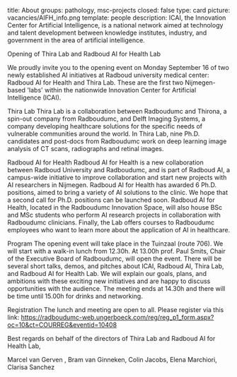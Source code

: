 title: About 
groups: pathology, msc-projects
closed: false
type: card
picture: vacancies/AIFH_info.png
template: people
description: ICAI, the Innovation Center for Artificial Intelligence, is a national network aimed at technology and talent development between knowledge institutes, industry, and government in the area of artificial intelligence.

Opening of Thira Lab and Radboud AI for Health Lab
 
We proudly invite you to the opening event on Monday September 16 of two newly established AI initiatives at Radboud university medical center: Radboud AI for Health and Thira Lab. These are the first two Nijmegen-based 'labs' within the nationwide Innovation Center for Artificial Intelligence (ICAI). 
 
Thira Lab
Thira Lab is a collaboration between Radboudumc and Thirona, a spin-out company from Radboudumc, and Delft Imaging Systems, a company developing healthcare solutions for the specific needs of vulnerable communities around the world. In Thira Lab, nine Ph.D. candidates and post-docs from Radboudumc work on deep learning image analysis of CT scans, radiographs and retinal images. 
 
Radboud AI for Health 
Radboud AI for Health is a new collaboration between Radboud University and Radboudumc, and is part of Radboud AI, a campus-wide initiative to improve collaboration and start new projects with AI researchers in Nijmegen. Radboud AI for Health has awarded 6 Ph.D. positions, aimed to bring a variety of AI solutions to the clinic. We hope that a second call for Ph.D. positions can be launched soon. Radboud AI for Health, located in the Radboudumc Innovation Space, will also house BSc and MSc students who perform AI research projects in collaboration with Radboudumc clinicians. Finally, the Lab offers courses to Radboudumc employees who want to learn more about the application of AI in healthcare.
 
Program
The opening event will take place in the Tuinzaal (route 706). We will start with a walk-in lunch from 12.30h. At 13.00h prof. Paul Smits, Chair of the Executive Board of Radboudumc, will open the event. There will be several short talks, demos, and pitches about ICAI, Radboud AI, Thira Lab, and Radboud AI for Health Lab. We will explain our goals, plans, and ambitions with these exciting new initiatives and are happy to discuss opportunities with the audience.
The meeting ends at 14.30h and there will be time until 15.00h for drinks and networking.
 
Registration
The lunch and meeting are open to all. Please register via this link: https://radboudumc-web.ungerboeck.com/reg/reg_p1_form.aspx?oc=10&ct=COURREG&eventid=10408
 
Best regards on behalf of the directors of Thira Lab and Radboud AI for Health Lab,
 
Marcel van Gerven , Bram van Ginneken, Colin Jacobs, Elena Marchiori, Clarisa Sanchez


